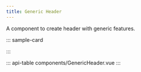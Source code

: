 ```yaml
---
title: Generic Header
---
```


A component to create header with generic features.

::: sample-card
<div class="full-width card m-4">
  <generic-header no-headroom position="relative" class=""></generic-header>
</div>
:::

::: api-table components/GenericHeader.vue :::

<style lang="scss">
  .full-width {
    overflow: auto;

    .generic-header {
      width: 100vw;
      max-width: 1000px;
    }
  }
</style>